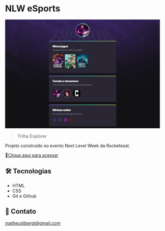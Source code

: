 # NLW eSports 

![preview](./.github/preview.png)

>Trilha Explorer

Projeto construído no evento Next Level Week da Rocketseat.

🔗[Clique aqui para acessar](https.//matheus-liber.github.io/NLW-eSports/)

## 🛠 Tecnologias

- HTML
- CSS
- Git e Github

## 📩 Contato

matheuslibergt@gmail.com
